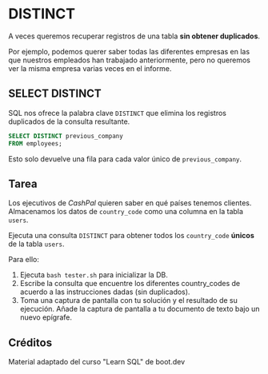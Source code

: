 # DISTINCT

A veces queremos recuperar registros de una tabla **sin obtener duplicados**.

Por ejemplo, podemos querer saber todas las diferentes empresas en las que nuestros empleados han trabajado anteriormente, pero no queremos ver la misma empresa varias veces en el informe.

## SELECT DISTINCT

SQL nos ofrece la palabra clave `DISTINCT` que elimina los registros duplicados de la consulta resultante.

```sql
SELECT DISTINCT previous_company
FROM employees;
```

Esto solo devuelve una fila para cada valor único de `previous_company`.

## Tarea

Los ejecutivos de *CashPal* quieren saber en qué países tenemos clientes. Almacenamos los datos de `country_code` como una columna en la tabla `users`.

Ejecuta una consulta `DISTINCT` para obtener todos los `country_code` **únicos** de la tabla `users`.

Para ello:

1. Ejecuta `bash tester.sh` para inicializar la DB.
2. Escribe la consulta que encuentre los diferentes country_codes de acuerdo a las instrucciones dadas (sin duplicados).
3. Toma una captura de pantalla con tu solución y el resultado de su ejecución. Añade la captura de pantalla a tu documento de texto bajo un nuevo epígrafe.

## Créditos

Material adaptado del curso "Learn SQL" de boot.dev
